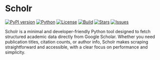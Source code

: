 # Scholr

[![PyPI version](https://img.shields.io/pypi/v/scholr.svg)](https://pypi.org/project/scholr/)
[![Python](https://img.shields.io/pypi/pyversions/scholr.svg)](https://pypi.org/project/scholr/)
[![License](https://img.shields.io/github/license/An4s0/scholr.svg)](https://github.com/An4s0/scholr/blob/main/LICENSE)
[![Build](https://img.shields.io/github/actions/workflow/status/An4s0/scholr/python-app.yml?branch=main)](https://github.com/An4s0/scholr/actions)
[![Stars](https://img.shields.io/github/stars/An4s0/scholr.svg)](https://github.com/An4s0/scholr/stargazers)
[![Issues](https://img.shields.io/github/issues/An4s0/scholr.svg)](https://github.com/An4s0/scholr/issues)


Scholr is a minimal and developer-friendly Python tool designed to fetch structured academic data directly from Google Scholar. Whether you need publication titles, citation counts, or author info, Scholr makes scraping straightforward and accessible, with a clear focus on performance and simplicity.